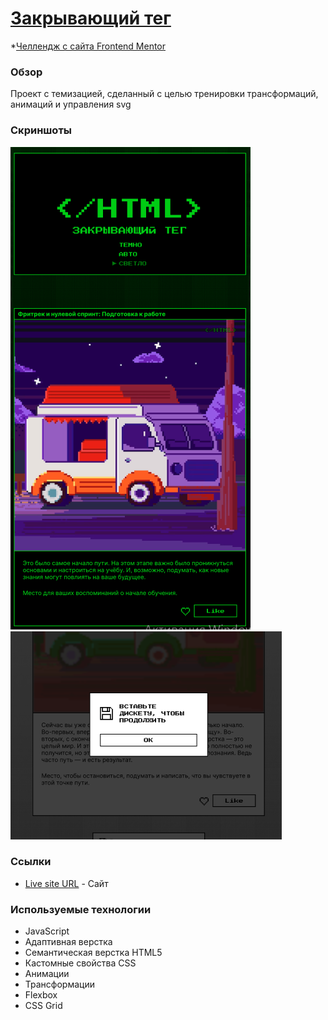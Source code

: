 # [Закрывающий тег](https://zakrivayuschiy-teg-f.vercel.app/)

*[Челлендж с сайта Frontend Mentor](https://www.frontendmentor.io/home)

### Обзор

Проект с темизацией, сделанный с целью тренировки трансформаций, анимаций и управления svg

### Скриншоты

![Главная страница](./images/html-main.png)
![Диалоговое окно](./images/html-dialog.png)

### Ссылки

- [Live site URL](https://zakrivayuschiy-teg-f.vercel.app/) - Сайт

### Используемые технологии

- JavaScript
- Адаптивная верстка
- Семантическая верстка HTML5
- Кастомные свойства CSS
- Анимации
- Трансформации
- Flexbox
- CSS Grid